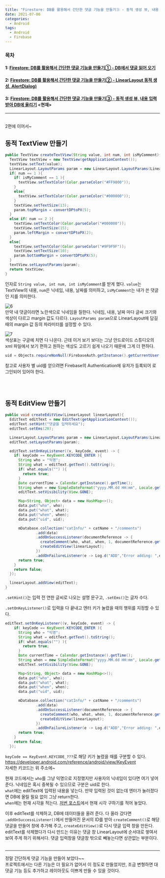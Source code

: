 ```yaml
---
title: "Firestore: DB를 활용해서 간단한 댓글 기능을 만들기③ - 동적 생성 뷰, 내용 입력 받아 DB에 올리기"
date: 2021-07-06
categories:
  - Android
tags:
  - Android
  - Firebase
---
```


### 목차
#### 1: [Firestore: DB를 활용해서 간단한 댓글 기능을 만들기① - DB에서 댓글 읽어 오기](https://cyj893.github.io/android/Android5/)

#### 2: [Firestore: DB를 활용해서 간단한 댓글 기능을 만들기② - LinearLayout 동적 생성, AlertDialog)](https://cyj893.github.io/android/Android5_2/)

#### 3: [Firestore: DB를 활용해서 간단한 댓글 기능을 만들기③ - 동적 생성 뷰, 내용 입력 받아 DB에 올리기](https://cyj893.github.io/android/Android5_3/) <현재>

---

<br>
2편에 이어서~

## 동적 TextView 만들기

```java
public TextView createTextView(String value, int num, int isMyComment){
  TextView textView = new TextView(getApplicationContext());
  textView.setText(value);
  LinearLayout.LayoutParams param = new LinearLayout.LayoutParams(LinearLayout.LayoutParams.WRAP_CONTENT, LinearLayout.LayoutParams.WRAP_CONTENT);
  if( num == 1 ){
    if( isMyComment == 1 ){
      textView.setTextColor(Color.parseColor("#FF9800"));
    }
    else{
      textView.setTextColor(Color.parseColor("#000000"));
    }
    textView.setTextSize(13);
    param.topMargin = convertDPtoPX(5);
  }
  else if( num == 2 ){
    textView.setTextColor(Color.parseColor("#000000"));
    textView.setTextSize(15);
    param.leftMargin = convertDPtoPX(2);
  }
  else{
    textView.setTextColor(Color.parseColor("#9F9F9F"));
    textView.setTextSize(10);
    param.bottomMargin = convertDPtoPX(5);
  }
  textView.setLayoutParams(param);
  return textView;
}
```
인자로 `String value, int num, int isMyComment`를 받게 했다. `value`는 TextView의 내용, `num`은 닉네임, 내용, 날짜를 의미하고, `isMyComment`는 내가 쓴 댓글인 지를 의미한다.

![6](/img/Android/5/6.jpg)  
만약 내 댓글이라면 노란색으로 닉네임을 칠한다. 닉네임, 내용, 날짜 마다 글씨 크기와 색상이 다르고 margin 값도 다르다. `LayoutParams param`으로 LinearLayout에 담길 때의 margin 값 등의 파라미터를 설정할 수 있다.

![7](/img/Android/5/7.png)  
색상표는 구글에 치면 다 나온다. 근데 이거 보기 보다는 그냥 안드로이드 스튜디오의 xml 파일에서 보기 편하고 원하는 색상도 고르기 쉽게 나오기 때문에 그게 더 편하다.

```java
uid = Objects.requireNonNull(FirebaseAuth.getInstance().getCurrentUser()).getUid();
```
참고로 사용자 별 uid를 얻으려면 Firebase의 Authentication에 유저가 등록되어 로그인되어 있어야 한다.

<br></br>

## 동적 EditView 만들기

```java
public void createEditView(LinearLayout linearLayout){
  EditText editText = new EditText(getApplicationContext());
  editText.setHint("댓글을 입력하세요");
  editText.setEms(20);

  LinearLayout.LayoutParams param = new LinearLayout.LayoutParams(LinearLayout.LayoutParams.WRAP_CONTENT, LinearLayout.LayoutParams.WRAP_CONTENT);
  editText.setLayoutParams(param);

  editText.setOnKeyListener((v, keyCode, event) -> {
    if( keyCode == KeyEvent.KEYCODE_ENTER ){
      String who = "익명";
      String what = editText.getText().toString();
      if( what.equals("") ){
        return true;
      }
      Date currentTime = Calendar.getInstance().getTime();
      String when = new SimpleDateFormat("yyyy.MM.dd HH:mm", Locale.getDefault()).format(currentTime);
      editText.setVisibility(View.GONE);

      Map<String, Object> data = new HashMap<>();
      data.put("who", who);
      data.put("what", what);
      data.put("when", when);
      data.put("uid", uid);

      mDatabase.collection("catInfo/" + catName + "/comments")
              .add(data)
              .addOnSuccessListener(documentReference -> {
                createComment(who, what, when, 1, documentReference.getId());
                createEditView(linearLayout);
              })
              .addOnFailureListener(e -> Log.d("ADD","Error adding: ",e));
      return true;
    }
    return false;
  });

  linearLayout.addView(editText);
}
```
`.setHint()`는 입력 전 연한 글씨로 나오는 설명 문구고, `.setEms()`는 글자 수다.

`.setOnKeyListener()`로 입력을 다 끝내고 엔터 키가 눌렸을 때의 행위를 지정할 수 있다.
```java
editText.setOnKeyListener((v, keyCode, event) -> {
    if( keyCode == KeyEvent.KEYCODE_ENTER ){
      String who = "익명";
      String what = editText.getText().toString();
      if( what.equals("") ){
        return true;
      }
      Date currentTime = Calendar.getInstance().getTime();
      String when = new SimpleDateFormat("yyyy.MM.dd HH:mm", Locale.getDefault()).format(currentTime);
      editText.setVisibility(View.GONE);

      Map<String, Object> data = new HashMap<>();
      data.put("who", who);
      data.put("what", what);
      data.put("when", when);
      data.put("uid", uid);

      mDatabase.collection("catInfo/" + catName + "/comments")
              .add(data)
              .addOnSuccessListener(documentReference -> {
                createComment(who, what, when, 1, documentReference.getId());
                createEditView(linearLayout);
              })
              .addOnFailureListener(e -> Log.d("ADD","Error adding: ",e));
      return true;
    }
    return false;
  });
```
`keyCode == KeyEvent.KEYCODE_???`로 해당 키가 눌렸을 때를 구분할 수 있다.  
https://developer.android.com/reference/android/view/KeyEvent  
자세한 키코드는 위 주소에~

현재 코드에서는 `who`를 그냥 익명으로 지정했지만 사용자의 닉네임이 있다면 여기 넣어 준다. 닉네임은 혹시 중복될 수 있으므로 구분은 uid로 한다.  
`what`에는 editText에 입력된 내용을 넣는다. 만약 입력된 것이 없는데 엔터가 눌러졌다면 DB에 올릴 필요 없이 그냥 return한다.  
`when`에는 현재 시각을 적는다. [저번 포스트](https://cyj893.github.io/android/Android4/)에서 현재 시각 구하기를 적어 놓았다.

이후 editText를 삭제하고, DB에 데이터들을 올려 준다. 다 올라 갔다면 `.addOnSuccessListener()`에서 만들어진 문서의 ID를 받아 `createComment()`로 해당 댓글을 만들어 창에 추가해 주고, `createEditView()`로 다시 댓글 입력 창을 만든다.  
editText를 삭제했다가 다시 만드는 이유는 댓글 창 LinearLayout에 순서대로 쌓여서 보여 주게 하기 위해서다. 댓글 입력창을 댓글창 밖으로 빼놓는다면 상관없는 부분이다.
<br></br>

***
정말 간단하게 댓글 기능을 만들어 보았다~~  
프로젝트에서는 다른 기능은 더 필요가 없어서 이 정도로 만들었지만, 조금 변형하면 대댓글 기능 등도 추가하고 레이아웃도 이쁘게 만들 수 있을 것이다.

